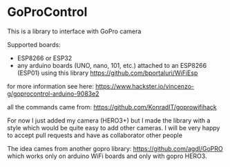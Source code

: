 # GoProControl
This is a library to interface with GoPro camera

Supported boards:
- ESP8266 or ESP32
- any arduino boards (UNO, nano, 101, etc.) attached to an ESP8266 (ESP01) using this library https://github.com/bportaluri/WiFiEsp

for more information see here: https://www.hackster.io/vincenzo-g/goprocontrol-arduino-9083e2

all the commands came from: https://github.com/KonradIT/goprowifihack

For now I just added my camera (HERO3+) but I made the library with a style which would be quite easy to add other cameras. I will be very happy to accept pull requests and have as collaborator other people


The idea cames from another gopro library: https://github.com/agdl/GoPRO which works only on arduino WiFi boards and only with gopro HERO3.
